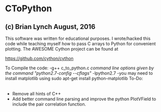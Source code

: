 CToPython
===========================
(c) Brian Lynch August, 2016
-------------------------------

This software was written for educational purposes. I wrote/hacked this 
code while teaching myself how to pass C arrays to Python for convenient
plotting. The AWESOME Cython project can be found at 

https://github.com/cython/cython

To Compile the code:
	-g++ c_to_python.c *command line options given by the command "python2.7-config --cflags"* -lpython2.7
   -you may need to install matplotlib using sudo apt-get install python-matplotlib
To-Do:
######

* Remove all hints of C++
* Add better command line parsing and improve the python PlotVField to
include the pair correlation function.
